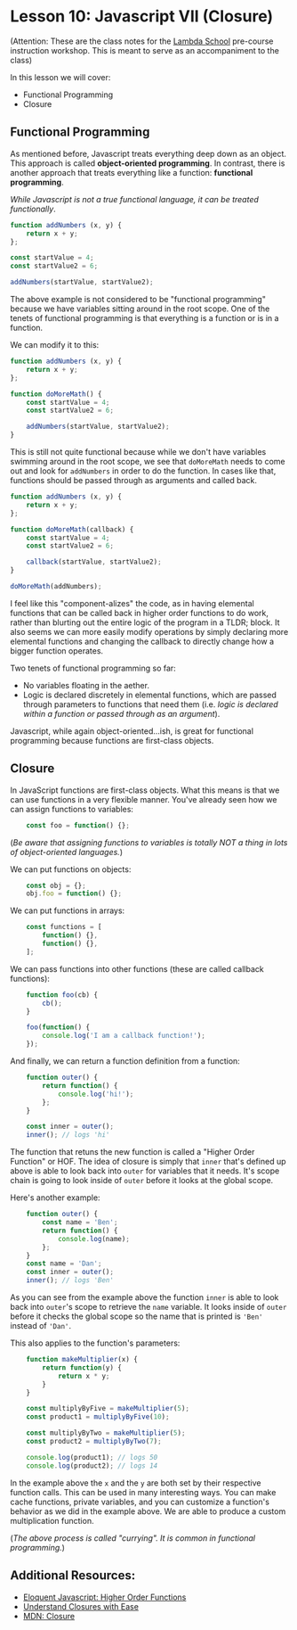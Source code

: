 # Lesson 10: Javascript VII (Closure)
(Attention: These are the class notes for the [Lambda School](http://www.lambdaschool.com) pre-course instruction workshop. This is meant to serve as an accompaniment to the class)

In this lesson we will cover: 

* Functional Programming
* Closure

## Functional Programming

As mentioned before, Javascript treats everything deep down as an object. This approach is called **object-oriented programming**. In contrast, there is another approach that treats everything like a function: **functional programming**.

*While Javascript is not a true functional language, it can be treated functionally*.

```js
function addNumbers (x, y) {
    return x + y;
};

const startValue = 4;
const startValue2 = 6;

addNumbers(startValue, startValue2);
```

The above example is not considered to be "functional programming" because we have variables sitting around in the root scope. One of the tenets of functional programming is that everything is a function or is in a function.

We can modify it to this:

```js
function addNumbers (x, y) {
    return x + y;
};

function doMoreMath() {
    const startValue = 4;
    const startValue2 = 6;

    addNumbers(startValue, startValue2);
}
```

This is still not quite functional because while we don't have variables swimming around in the root scope, we see that `doMoreMath` needs to come out and look for `addNumbers` in order to do the function. In cases like that, functions should be passed through as arguments and called back.

```js
function addNumbers (x, y) {
    return x + y;
};

function doMoreMath(callback) {
    const startValue = 4;
    const startValue2 = 6;

    callback(startValue, startValue2);
}

doMoreMath(addNumbers);
```

I feel like this "component-alizes" the code, as in having elemental functions that can be called back in higher order functions to do work, rather than blurting out the entire logic of the program in a TLDR; block. It also seems we can more easily modify operations by simply declaring more elemental functions and changing the callback to directly change how a bigger function operates.

Two tenets of functional programming so far:
* No variables floating in the aether.
* Logic is declared discretely in elemental functions, which are passed through parameters to functions that need them (i.e. *logic is declared within a function or passed through as an argument*).

Javascript, while again object-oriented...ish, is great for functional programming because functions are first-class objects.

## Closure

In JavaScript functions are first-class objects.  What this means is that we can use functions in a very flexible manner.  You've already seen how we can assign functions to variables:

```javascript
    const foo = function() {};
```

(*Be aware that assigning functions to variables is totally NOT a thing in lots of object-oriented languages.*)

We can put functions on objects:

```javascript
    const obj = {};
    obj.foo = function() {};
```

We can put functions in arrays:

```javascript
    const functions = [
        function() {},
        function() {},
    ];
```

We can pass functions into other functions (these are called callback functions):

```javascript
    function foo(cb) {
        cb();
    }

    foo(function() {
        console.log('I am a callback function!');
    });
```

And finally, we can return a function definition from a function:

```javascript
    function outer() {
        return function() {
            console.log('hi!');
        };
    }

    const inner = outer();
    inner(); // logs 'hi'
```

The function that retuns the new function is called a "Higher Order Function" or HOF.  The idea of closure is simply that `inner` that's defined up above is able to look back into `outer` for variables that it needs.  It's scope chain is going to look inside of `outer` before it looks at the global scope.

Here's another example:

```javascript
    function outer() {
        const name = 'Ben';
        return function() {
            console.log(name);
        };
    }
    const name = 'Dan';
    const inner = outer();
    inner(); // logs 'Ben'
```

As you can see from the example above the function `inner` is able to look back into `outer`'s scope to retrieve the `name` variable.
It looks inside of `outer` before it checks the global scope so the name that is printed is `'Ben'` instead of `'Dan'`.

This also applies to the function's parameters:

```javascript
    function makeMultiplier(x) {
        return function(y) {
            return x * y;
        }
    }

    const multiplyByFive = makeMultiplier(5);
    const product1 = multiplyByFive(10);

    const multiplyByTwo = makeMultiplier(5);
    const product2 = multiplyByTwo(7);

    console.log(product1); // logs 50
    console.log(product2); // logs 14
```

In the example above the `x` and the `y` are both set by their respective function calls.  This can be used in many interesting ways.  You can make cache functions, private variables, and you can customize a function's behavior as we did in the example above.  We are able to produce a custom multiplication function.

(*The above process is called "currying". It is common in functional programming.*)


## Additional Resources:

* [Eloquent Javascript: Higher Order Functions](https://eloquentjavascript.net/05_higher_order.html)
* [Understand Closures with Ease](http://javascriptissexy.com/understand-javascript-closures-with-ease/)
* [MDN: Closure](https://developer.mozilla.org/en-US/docs/Web/JavaScript/Closures)
